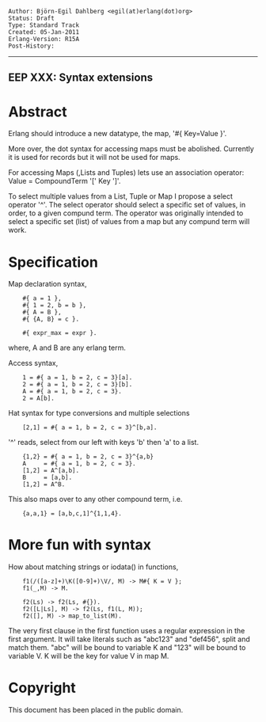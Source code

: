     Author: Björn-Egil Dahlberg <egil(at)erlang(dot)org>
    Status: Draft
    Type: Standard Track
    Created: 05-Jan-2011
    Erlang-Version: R15A
    Post-History:
****
EEP XXX: Syntax extensions
----



Abstract
========

Erlang should introduce a new datatype, the map, '#{ Key=Value }'.

More over, the dot syntax for accessing maps must be abolished. Currently it is used for records but it will not be used for maps.

For accessing Maps (,Lists and Tuples) lets use an association operator: Value = CompoundTerm '[' Key ']'.

To select multiple values from a List, Tuple or Map I propose a select operator '^'. 
The select operator should select a specific set of values, in order, to a given compund term.
The operator was originally intended to select a specific set (list) of values from a map but any compund term will work.


Specification
=============

Map declaration syntax,

        #{ a = 1 },
        #{ 1 = 2, b = b },
        #{ A = B },
        #{ {A, B} = c }.

        #{ expr_max = expr }.

where,
    A and B are any erlang term.


Access syntax,

        1 = #{ a = 1, b = 2, c = 3}[a].
        2 = #{ a = 1, b = 2, c = 3}[b].
        A = #{ a = 1, b = 2, c = 3}.
        2 = A[b].

Hat syntax for type conversions and multiple selections

        [2,1] = #{ a = 1, b = 2, c = 3}^[b,a].

'^' reads, select from our left with keys 'b' then 'a' to a list.

        {1,2} = #{ a = 1, b = 2, c = 3}^{a,b}
        A     = #{ a = 1, b = 2, c = 3}.
        [1,2] = A^[a,b].
        B     = [a,b].
        [1,2] = A^B.

This also maps over to any other compound term, i.e.

        {a,a,1} = [a,b,c,1]^{1,1,4}.


More fun with syntax
====================

How about matching strings or iodata() in functions,

        f1(/([a-z]+)\K([0-9]+)\V/, M) -> M#{ K = V };
        f1(_,M) -> M.

        f2(Ls) -> f2(Ls, #{}).
        f2([L|Ls], M) -> f2(Ls, f1(L, M));
        f2([], M) -> map_to_list(M).

The very first clause in the first function uses a regular expression in the first argument. It will take literals such as "abc123" and "def456", split and match them. "abc" will be bound to variable K and "123" will be bound to variable V. K will be the key for value V in map M.

Copyright
=========

This document has been placed in the public domain.



